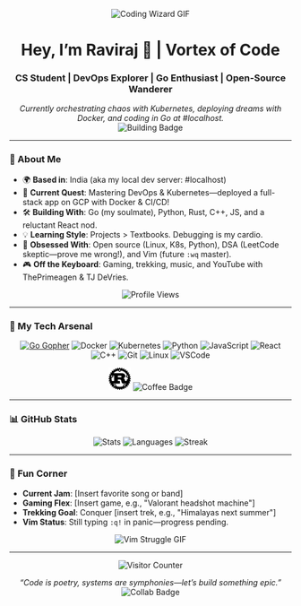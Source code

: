 <p align="center">
  <img src="https://media.giphy.com/media/26FPy3QZQqGtDcrja/giphy.gif" width="250" alt="Coding Wizard GIF" />
</p>

<h1 align="center">Hey, I’m Raviraj 👋 | Vortex of Code</h1>
<h3 align="center">CS Student | DevOps Explorer | Go Enthusiast | Open-Source Wanderer</h3>

<p align="center">
  <em>Currently orchestrating chaos with Kubernetes, deploying dreams with Docker, and coding in Go at #localhost.</em>
  <br>
  <img src="https://img.shields.io/badge/-Building%20Epic%20Stuff-00C4B4?style=for-the-badge&labelColor=000000&logo=rocket" alt="Building Badge" />
</p>

---

### 🚀 About Me
- 🌍 **Based in**: India (aka my local dev server: #localhost)  
- 🔭 **Current Quest**: Mastering DevOps & Kubernetes—deployed a full-stack app on GCP with Docker & CI/CD!  
- 🛠 **Building With**: Go (my soulmate), Python, Rust, C++, JS, and a reluctant React nod.  
- 💡 **Learning Style**: Projects > Textbooks. Debugging is my cardio.  
- 🌟 **Obsessed With**: Open source (Linux, K8s, Python), DSA (LeetCode skeptic—prove me wrong!), and Vim (future `:wq` master).  
- 🎮 **Off the Keyboard**: Gaming, trekking, music, and YouTube with ThePrimeagen & TJ DeVries.  

<p align="center">
  <img src="https://komarev.com/ghpvc/?username=Lonwwolf14&style=flat-square&color=blueviolet" alt="Profile Views" />
</p>

---

### 🧰 My Tech Arsenal
<p align="center">
  <a href="https://golang.org"><img src="https://go.dev/images/gophers/motorcycle.svg" height="50" alt="Go Gopher" title="Go" /></a>
  <img src="https://cdn.jsdelivr.net/gh/devicons/devicon/icons/docker/docker-original.svg" height="40" alt="Docker" title="Docker" />
  <img src="https://cdn.jsdelivr.net/gh/devicons/devicon/icons/kubernetes/kubernetes-plain.svg" height="40" alt="Kubernetes" title="Kubernetes" />
  <img src="https://cdn.jsdelivr.net/gh/devicons/devicon/icons/python/python-original.svg" height="40" alt="Python" title="Python" />
  <img src="https://cdn.jsdelivr.net/gh/devicons/devicon/icons/javascript/javascript-original.svg" height="40" alt="JavaScript" title="JavaScript" />
  <img src="https://cdn.jsdelivr.net/gh/devicons/devicon/icons/react/react-original.svg" height="40" alt="React" title="React" />
  <img src="https://cdn.jsdelivr.net/gh/devicons/devicon/icons/cplusplus/cplusplus-original.svg" height="40" alt="C++" title="C++" />
  <img src="https://cdn.jsdelivr.net/gh/devicons/devicon/icons/git/git-original.svg" height="40" alt="Git" title="Git" />
  <img src="https://cdn.jsdelivr.net/gh/devicons/devicon/icons/linux/linux-original.svg" height="40" alt="Linux" title="Linux" />
  <img src="https://cdn.jsdelivr.net/gh/devicons/devicon/icons/vscode/vscode-original.svg" height="40" alt="VSCode" title="VSCode" />
</p>

<p align="center">
  <img src="https://raw.githubusercontent.com/devicons/devicon/master/icons/rust/rust-plain.svg" height="40" alt="Rust" title="Rust" />
  <img src="https://img.shields.io/badge/-Powered%20by%20Coffee-FF6F61?style=flat-square&logo=coffee" alt="Coffee Badge" />
</p>

---

### 📊 GitHub Stats
<p align="center">
  <img src="https://github-readme-stats.vercel.app/api?username=Lonwwolf14&show_icons=true&theme=radical&hide_border=true&count_private=true&bg_color=0D1117&title_color=FF6F61&icon_color=00C4B4" height="150" alt="Stats" />
  <img src="https://github-readme-stats.vercel.app/api/top-langs?username=Lonwwolf14&layout=compact&theme=radical&hide_border=true&langs_count=6&bg_color=0D1117&title_color=FF6F61" height="150" alt="Languages" />
  <img src="https://github-readme-streak-stats.herokuapp.com/?user=Lonwwolf14&theme=radical&hide_border=true&background=0D1117&stroke=FF6F61&ring=00C4B4" height="150" alt="Streak" />
</p>

---

### 🎉 Fun Corner
- **Current Jam**: [Insert favorite song or band]  
- **Gaming Flex**: [Insert game, e.g., "Valorant headshot machine"]  
- **Trekking Goal**: Conquer [insert trek, e.g., "Himalayas next summer"]  
- **Vim Status**: Still typing `:q!` in panic—progress pending.  

<p align="center">
  <img src="https://media.giphy.com/media/3o7TKSjRrfIPjeiVyM/giphy.gif" width="100" alt="Vim Struggle GIF" />
</p>

---

<p align="center">
  <img src="https://profile-counter.glitch.me/Lonwwolf14/count.svg" alt="Visitor Counter" />
</p>

<p align="center">
  <em>“Code is poetry, systems are symphonies—let’s build something epic.”</em>
  <br>
  <img src="https://img.shields.io/badge/-Open%20to%20Collabs-00C4B4?style=for-the-badge&labelColor=000000&logo=github" alt="Collab Badge" />
</p>
